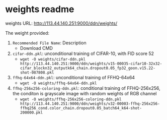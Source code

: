# weights readme

weights URL: http://113.44.140.251:9000/ddn/weights/

The weight provided:  
1. `Recommended File Name`: Description
    - Download CMD
2. `cifar-ddn.pkl`: unconditional training of CIFAR-10, with FID score 52
    - `wget -O weights/cifar-ddn.pkl http://113.44.140.251:9000/ddn/weights/v15-00035-cifar10-32x32-cifar_blockn32_outputk64_chain.dropout0.05_fp32_goon.v15.22-shot-087808.pkl`
3. `ffhq-64x64-ddn.pkl`: unconditional training of FFHQ-64x64
    - `wget -O weights/ffhq-64x64-ddn.pkl `
4. `ffhq-256x256-coloring-ddn.pkl`: conditional training of FFHQ-256x256, the conditon is grayscale image with random weights of RGB channel
    - `wget -O weights/ffhq-256x256-coloring-ddn.pkl http://113.44.140.251:9000/ddn/weights/v32-00003-ffhq-256x256-ffhq256_cond.color_chain.dropout0.05_batch64_k64-shot-200000.pkl`
